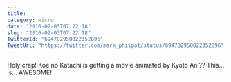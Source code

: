 ```yaml
---
title: 
category: micro
date: "2016-02-03T07:22:18"
slug: "2016-02-03T07:22:18"
TwitterId: "694782950022352896"
TweetUrl: "https://twitter.com/mark_philpot/status/694782950022352896"
---
```


Holy crap! Koe no Katachi is getting a movie animated by Kyoto Ani?? This...
is... AWESOME!

